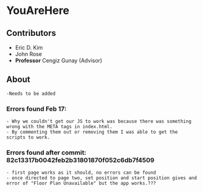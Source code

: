 # YouAreHere

## Contributors
- Eric D. Kim
- John Rose
- **Professor** Cengiz Gunay (Advisor)

## About
	-Needs to be added

### Errors found Feb 17:
	- Why we couldn't get our JS to work was because there was something wrong with the META tags in index.html. 
	- By commenting them out or removing them I was able to get the scripts to work.

### Errors found after commit: 82c13317b0042feb2b31801870f052c6db7f4509
	- first page works as it should, no errors can be found
	- once directed to page two, set position and start position gives and error of "Floor Plan Unavailable" but the app works.???
